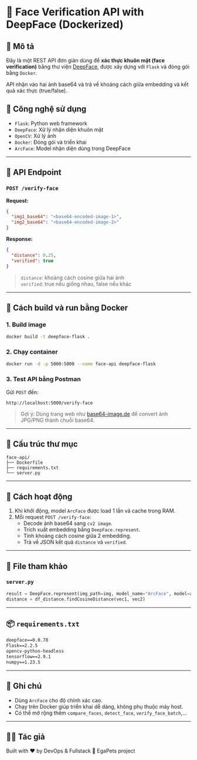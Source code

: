
# 🧠 Face Verification API with DeepFace (Dockerized)

## 📌 Mô tả
Đây là một REST API đơn giản dùng để **xác thực khuôn mặt (face verification)** bằng thư viện [DeepFace](https://github.com/serengil/deepface), được xây dựng với `Flask` và đóng gói bằng `Docker`.

API nhận vào hai ảnh base64 và trả về khoảng cách giữa embedding và kết quả xác thực (true/false).

## 🚀 Công nghệ sử dụng
- `Flask`: Python web framework
- `DeepFace`: Xử lý nhận diện khuôn mặt
- `OpenCV`: Xử lý ảnh
- `Docker`: Đóng gói và triển khai
- `ArcFace`: Model nhận diện dùng trong DeepFace

---

## 🧪 API Endpoint

### `POST /verify-face`

**Request:**
```json
{
  "img1_base64": "<base64-encoded-image-1>",
  "img2_base64": "<base64-encoded-image-2>"
}
```

**Response:**
```json
{
  "distance": 0.25,
  "verified": true
}
```

> `distance`: khoảng cách cosine giữa hai ảnh  
> `verified`: true nếu giống nhau, false nếu khác

---

## 🐳 Cách build và run bằng Docker

### 1. Build image
```bash
docker build -t deepface-flask .
```

### 2. Chạy container
```bash
docker run -d -p 5000:5000 --name face-api deepface-flask
```

### 3. Test API bằng Postman
Gửi `POST` đến:  
```
http://localhost:5000/verify-face
```

> Gợi ý: Dùng trang web như [base64-image.de](https://www.base64-image.de/) để convert ảnh JPG/PNG thành chuỗi base64.

---

## 📁 Cấu trúc thư mục
```
face-api/
├── Dockerfile
├── requirements.txt
└── server.py
```

---

## 🧠 Cách hoạt động

1. Khi khởi động, model `ArcFace` được load 1 lần và cache trong RAM.
2. Mỗi request `POST /verify-face`:
   - Decode ảnh base64 sang `cv2 image`.
   - Trích xuất embedding bằng `DeepFace.represent`.
   - Tính khoảng cách cosine giữa 2 embedding.
   - Trả về JSON kết quả `distance` và `verified`.

---

## 🧩 File tham khảo

### `server.py`
```python
result = DeepFace.represent(img_path=img, model_name="ArcFace", model=arcface_model)
distance = df_distance.findCosineDistance(vec1, vec2)
```

---

## 📦 `requirements.txt`
```txt
deepface==0.0.78
Flask==2.2.5
opencv-python-headless
tensorflow==2.9.1
numpy==1.23.5
```

---

## 📌 Ghi chú
- Dùng `ArcFace` cho độ chính xác cao.
- Chạy trên Docker giúp triển khai dễ dàng, không phụ thuộc máy host.
- Có thể mở rộng thêm `compare_faces`, `detect_face`, `verify_face_batch`,...

---

## 🧑‍💻 Tác giả
Built with ❤️ by DevOps & Fullstack 🧠 EgaPets project

